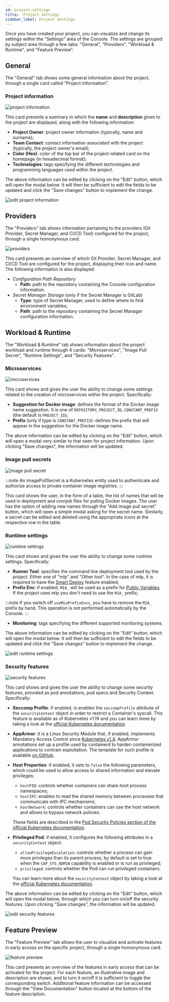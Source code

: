```yaml
---
id: project-settings
title:  Project Settings
sidebar_label: Project Settings
---
```


Once you have created your project, you can visualize and change its settings within the "Settings" area of the Console.
The settings are grouped by subject area through a few tabs: "General", "Providers", "Workload & Runtime", and "Feature Preview".

## General

The "General" tab shows some general information about the project, through a single card called "Project Information".

### Project information

![project information](img/settings-project-information.png)

This card presents a summary in which the **name** and **description** given to the project are displayed, along with the following information:
- **Project Owner**: project owner information (typically, name and surname);
- **Team Contact**: contact information associated with the project (typically, the project owner's email);
- **Color (Hex)**: color of the top bar of the project-related card on the homepage (in hexadecimal format);
- **Technologies**: tags specifying the different technologies and programming languages used within the project.

The above information can be edited by clicking on the "Edit" button, which will open the modal below. It will then be sufficient to edit the fields to be updated and click the "Save changes" button to implement the change.

![edit project information](img/settings-edit-project-information.png)

## Providers

The "Providers" tab shows information pertaining to the providers (Git Provider, Secret Manager, and CI/CD Tool) configured for the project, through a single homonymous card.

![providers](img/settings-providers.png)

This card presents an overview of which Git Provider, Secret Manager, and CI/CD Tool are configured for the project, displaying their icon and name. The following information is also displayed:
- *Configuration Path Repository*
  * **Path**: path to the repository containing the Console configuration information.
- *Secret Manager Storage* (only if the Secret Manager is GitLab)
  * **Type**: type of Secret Manager, used to define where to find environment variables;
  * **Path**: path to the repository containing the Secret Manager configuration information.

## Workload & Runtime

The "Workload & Runtime" tab shows information about the project workload and runtime through 4 cards: "Microservices", "Image Pull Secret", "Runtime Settings", and "Security Features".

### Microservices

![microservices](img/settings-microservices.png)

This card shows and gives the user the ability to change some settings related to the creation of microservices within the project. Specifically:
- **Suggestion for Docker image**: defines the format of the Docker image name suggestion. It is one of `REPOSITORY`, `PROJECT_ID`, `CONSTANT_PREFIX` (the default is `PROJECT_ID`);
- **Prefix** (only if type is `CONSTANT_PREFIX`): defines the prefix that will appear in the suggestion for the Docker image name.

The above information can be edited by clicking on the "Edit" button, which will open a modal very similar to that seen for project information. Upon clicking "Save changes", the information will be updated.

### Image pull secrets

![image pull secret](img/settings-image-pull-secret.png)

:::note
An imagePullSecret is a Kubernetes entity used to authenticate and authorize access to private container image registries. 
:::

This card shows the user, in the form of a table, the list of names that will be used in deployment and cronjob files for pulling Docker images. The user has the option of adding new names through the "Add image pull secret" button, which will open a simple modal asking for the secret name. Similarly, a secret can be edited and deleted using the appropriate icons at the respective row in the table.

### Runtime settings

![runtime settings](img/settings-runtime-settings.png)

This card shows and gives the user the ability to change some runtime settings. Specifically:
- **Runner Tool**: specifies the command line deployment tool used by the project. Either one of "mlp" and "Other tool". In the case of mlp, it is required to have the [Smart Deploy](/development_suite/deploy/overview.md#smart-deploy) feature enabled;
- **Prefix Env**: if enabled, `MIA_` will be used as a prefix for [Public Variables](/development_suite/api-console/api-design/public_variables.md). If the project uses mlp you don't need to use the `MIA_` prefix;

:::note
If you switch off `useMiaPrefixEnvs`, you have to remove the `MIA_` prefix by hand. This operation is not performed automatically by the Console.
:::

- **Monitoring**: tags specifying the different supported monitoring systems.

The above information can be edited by clicking on the "Edit" button, which will open the modal below. It will then be sufficient to edit the fields to be updated and click the "Save changes" button to implement the change.

![edit runtime settings](img/settings-edit-runtime-settings.png)

### Security features

![security features](img/settings-security-features.png)

This card shows and gives the user the ability to change some security features, provided as pod annotations, pod specs and Security Context. Specifically:
- **Seccomp Profile**: if enabled, is enables the `seccompProfile` attribute of the `securityContext` object in order to restrict a Container's syscall. This feature is available as of Kubernetes v1.19 and you can learn more by taking a look at the [official Kubernetes documentation](https://kubernetes.io/docs/tutorials/security/seccomp/).
- **AppArmor**: it is a Linux Security Module that, if enabled, implements Mandatory Access Control since [Kubernetes v1.4](https://kubernetes.io/docs/tutorials/security/apparmor/). AppArmor annotations set up a profile used by containerd to harden containerized applications to contrain exploitation. The template for such profile is available [on GitHub](https://github.com/moby/moby/blob/master/profiles/apparmor/template.go).
- **Host Properties**: if enabled, it sets to `false` the following parameters, which could be used to allow access to shared information and elevate privileges:
  * `hostPID`: controls whether containers can share host process namespaces;
  * `hostIPC`: enables to read the shared memory between processes that communicate with IPC mechanisms;
  * `hostNetwork`: controls whether containers can use the host network and allows to bypass network policies.

  These fields are described in the [Pod Security Policies section of the official Kubernetes documentation](https://kubernetes.io/docs/concepts/security/pod-security-policy/).
- **Privileged Pod**: if enabled, it configures the following attributes in a `securityContext` object:
  * `allowPrivilegeEscalation`: controls whether a process can gain more privileges than its parent process, by default is set to true when the `CAP_SYS_ADMIN` capability is enabled or is run as privileged;
  * `privileged`: controls whether the Pod can run privileged containers.

  You can learn more about the `securityContext` object by taking a look at the [official Kubernetes documentation](https://kubernetes.io/docs/tasks/configure-pod-container/security-context/).

The above information can be edited by clicking on the "Edit" button, which will open the modal below, through which you can turn on/off the security features. Upon clicking "Save changes", the information will be updated.

![edit security features](img/settings-edit-security-features.png)

## Feature Preview

The "Feature Preview" tab allows the user to visualize and activate features in early access on the specific project, through a single homonymous card.

![feature preview](img/settings-feature-preview.png)

This card presents an overview of the features in early access that can be activated for the project. For each feature, an illustrative image and description are shown, and to turn it on/off it is sufficient to toggle the corresponding switch. Additional feature information can be accessed through the "View Documentation" button located at the bottom of the feature description.
